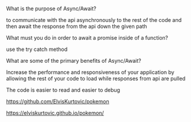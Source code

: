 What is the purpose of Async/Await?

to communicate with the api asynchronously to the rest of the code and then await the response from the api down the given path

What must you do in order to await a promise inside of a function?

use the try catch method

What are some of the primary benefits of Async/Await?

Increase the performance and responsiveness of your application by allowing the rest of your code to load while responses from api are pulled

The code is easier to read and easier to debug



https://github.com/ElvisKurtovic/pokemon

https://elviskurtovic.github.io/pokemon/